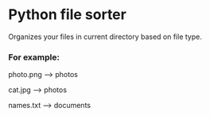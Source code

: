 # Python file sorter
Organizes your files in current directory based on file type.

### For example:
photo.png --> photos

cat.jpg   --> photos

names.txt --> documents
